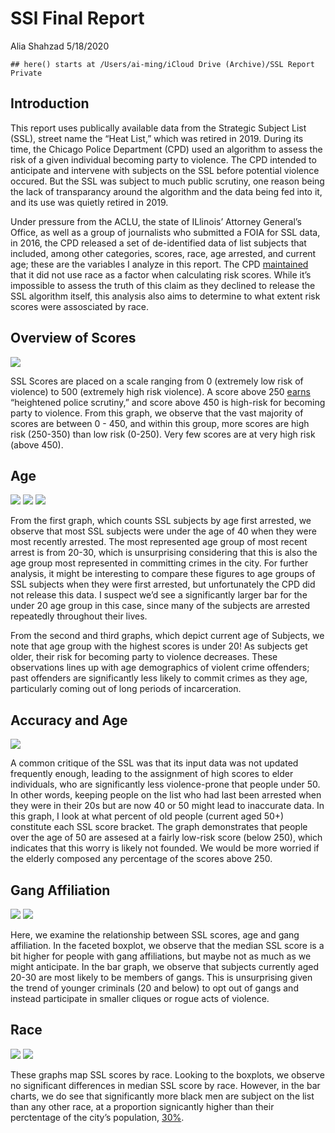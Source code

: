 SSl Final Report
================
Alia Shahzad
5/18/2020

    ## here() starts at /Users/ai-ming/iCloud Drive (Archive)/SSL Report Private

## Introduction

This report uses publically available data from the Strategic Subject
List (SSL), street name the “Heat List,” which was retired in 2019.
During its time, the Chicago Police Department (CPD) used an algorithm
to assess the risk of a given individual becoming party to violence. The
CPD intended to anticipate and intervene with subjects on the SSL before
potential violence occured. But the SSL was subject to much public
scrutiny, one reason being the lack of transparancy around the algorithm
and the data being fed into it, and its use was quietly retired in
2019.

Under pressure from the ACLU, the state of ILlinois’ Attorney General’s
Office, as well as a group of journalists who submitted a FOIA for SSL
data, in 2016, the CPD released a set of de-identified data of list
subjects that included, among other categories, scores, race, age
arrested, and current age; these are the variables I analyze in this
report. The CPD
[maintained](https://chicagounbound.uchicago.edu/cgi/viewcontent.cgi?article=1636&context=uclf)
that it did not use race as a factor when calculating risk scores. While
it’s impossible to assess the truth of this claim as they declined to
release the SSL algorithm itself, this analysis also aims to determine
to what extent risk scores were assosciated by race.

## Overview of Scores

![](images/ssl%20scores%20overview%20graph-1.png)

SSL Scores are placed on a scale ranging from 0 (extremely low risk of
violence) to 500 (extremely high risk violence). A score above 250
[earns](https://medium.com/equal-future/how-strategic-is-chicagos-strategic-subjects-list-upturn-investigates-9e5b4b235a7c)
“heightened police scrutiny,” and score above 450 is high-risk for
becoming party to violence. From this graph, we observe that the vast
majority of scores are between 0 - 450, and within this group, more
scores are high risk (250-350) than low risk (0-250). Very few scores
are at very high risk (above 450).

## Age

![](images/scores%20by%20age-1.png)
![](images/ssl%20scores%20by%20age%20group-1.png)
![](images/ssl%20scores%20by%20age%20group-2.png)

From the first graph, which counts SSL subjects by age first arrested,
we observe that most SSL subjects were under the age of 40 when they
were most recently arrested. The most represented age group of most
recent arrest is from 20-30, which is unsurprising considering that this
is also the age group most represented in committing crimes in the city.
For further analysis, it might be interesting to compare these figures
to age groups of SSL subjects when they were first arrested, but
unfortunately the CPD did not release this data. I suspect we’d see a
significantly larger bar for the under 20 age group in this case, since
many of the subjects are arrested repeatedly throughout their lives.

From the second and third graphs, which depict current age of Subjects,
we note that age group with the highest scores is under 20\! As subjects
get older, their risk for becoming party to violence decreases. These
observations lines up with age demographics of violent crime offenders;
past offenders are significantly less likely to commit crimes as they
age, particularly coming out of long periods of incarceration.

## Accuracy and Age

![](images/oldies%20visualization-1.png)

A common critique of the SSL was that its input data was not updated
frequently enough, leading to the assignment of high scores to elder
individuals, who are significantly less violence-prone that people under
50. In other words, keeping people on the list who had last been
arrested when they were in their 20s but are now 40 or 50 might lead to
inaccurate data. In this graph, I look at what percent of old people
(current aged 50+) constitute each SSL score bracket. The graph
demonstrates that people over the age of 50 are assesed at a fairly
low-risk score (below 250), which indicates that this worry is likely
not founded. We would be more worried if the elderly composed any
percentage of the scores above 250.

## Gang Affiliation

![](images/age%20&%20gang%20affiliation-2.png)
![](images/age%20&%20gang%20affiliation-1.png)

Here, we examine the relationship between SSL scores, age and gang
affiliation. In the faceted boxplot, we observe that the median SSL
score is a bit higher for people with gang affiliations, but maybe not
as much as we might anticipate. In the bar graph, we observe that
subjects currently aged 20-30 are most likely to be members of gangs.
This is unsurprising given the trend of younger criminals (20 and below)
to opt out of gangs and instead participate in smaller cliques or rogue
acts of violence.

## Race

![](images/by%20race-1.png) ![](images/by%20race-2.png)

These graphs map SSL scores by race. Looking to the boxplots, we observe
no significant differences in median SSL score by race. However, in the
bar charts, we do see that significantly more black men are subject on
the list than any other race, at a proportion signicantly higher than
their perctentage of the city’s population,
[30%](https://www.census.gov/quickfacts/chicagocityillinois).
